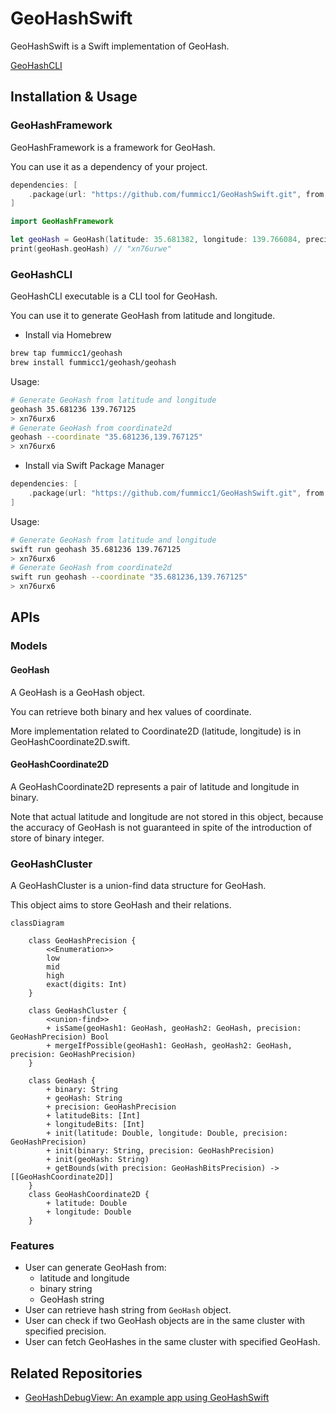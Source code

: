 # GeoHashSwift

GeoHashSwift is a Swift implementation of GeoHash.

[GeoHashCLI](https://github.com/user-attachments/assets/4d19753f-dc6e-4d26-bdce-14b9963f2dde)



## Installation & Usage

### GeoHashFramework

GeoHashFramework is a framework for GeoHash.

You can use it as a dependency of your project.

```swift
dependencies: [
    .package(url: "https://github.com/fummicc1/GeoHashSwift.git", from: "0.0.1")
]
```

```swift
import GeoHashFramework

let geoHash = GeoHash(latitude: 35.681382, longitude: 139.766084, precision: .mid)
print(geoHash.geoHash) // "xn76urwe"
```

### GeoHashCLI

GeoHashCLI executable is a CLI tool for GeoHash.

You can use it to generate GeoHash from latitude and longitude.

- Install via Homebrew

```sh
brew tap fummicc1/geohash
brew install fummicc1/geohash/geohash
```

Usage:

```sh
# Generate GeoHash from latitude and longitude
geohash 35.681236 139.767125
> xn76urx6
# Generate GeoHash from coordinate2d
geohash --coordinate "35.681236,139.767125"
> xn76urx6
```

- Install via Swift Package Manager

```swift
dependencies: [
    .package(url: "https://github.com/fummicc1/GeoHashSwift.git", from: "0.0.1")
]
```

Usage:

```sh
# Generate GeoHash from latitude and longitude
swift run geohash 35.681236 139.767125
> xn76urx6
# Generate GeoHash from coordinate2d
swift run geohash --coordinate "35.681236,139.767125"
> xn76urx6
```

## APIs

### Models

#### GeoHash

A GeoHash is a GeoHash object.

You can retrieve both binary and hex values of coordinate.

More implementation related to Coordinate2D (latitude, longitude) is in GeoHashCoordinate2D.swift.

#### GeoHashCoordinate2D

A GeoHashCoordinate2D represents a pair of latitude and longitude in binary.

Note that actual latitude and longitude are not stored in this object, because the accuracy of GeoHash is not guaranteed in spite of the introduction of store of binary integer.

### GeoHashCluster

A GeoHashCluster is a union-find data structure for GeoHash.

This object aims to store GeoHash and their relations.

```mermaid
classDiagram

    class GeoHashPrecision {
        <<Enumeration>>
        low
        mid
        high
        exact(digits: Int)
    }

    class GeoHashCluster {
        <<union-find>>
        + isSame(geoHash1: GeoHash, geoHash2: GeoHash, precision: GeoHashPrecision) Bool
        + mergeIfPossible(geoHash1: GeoHash, geoHash2: GeoHash, precision: GeoHashPrecision)
    }

    class GeoHash {
        + binary: String
        + geoHash: String
        + precision: GeoHashPrecision
        + latitudeBits: [Int]
        + longitudeBits: [Int]
        + init(latitude: Double, longitude: Double, precision: GeoHashPrecision)
        + init(binary: String, precision: GeoHashPrecision)
        + init(geoHash: String)
        + getBounds(with precision: GeoHashBitsPrecision) -> [[GeoHashCoordinate2D]]
    }
    class GeoHashCoordinate2D {
        + latitude: Double
        + longitude: Double
    }
```

### Features

- User can generate GeoHash from:
  - latitude and longitude
  - binary string
  - GeoHash string
- User can retrieve hash string from `GeoHash` object.
- User can check if two GeoHash objects are in the same cluster with specified precision.
- User can fetch GeoHashes in the same cluster with specified GeoHash.


## Related Repositories

- [GeoHashDebugView: An example app using GeoHashSwift](https://github.com/fummicc1/GeoHashDebugView)
